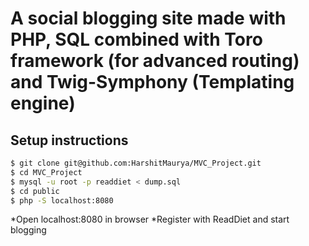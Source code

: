 # A social blogging site made with PHP, SQL combined with Toro framework (for advanced routing) and Twig-Symphony (Templating engine)
## Setup instructions
```sh
$ git clone git@github.com:HarshitMaurya/MVC_Project.git
$ cd MVC_Project
$ mysql -u root -p readdiet < dump.sql
$ cd public
$ php -S localhost:8080
```
*Open localhost:8080 in browser
*Register with ReadDiet and start blogging
